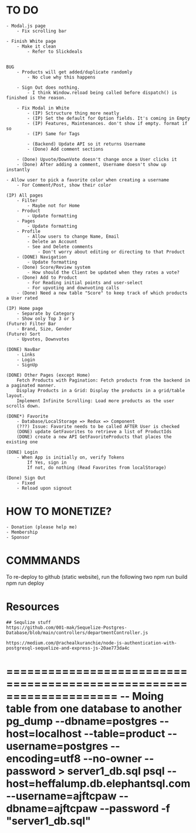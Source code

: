 # TO DO
    - Modal.js page 
        - Fix scrolling bar 

    - Finish White page
        - Make it clean
            - Refer to Slickdeals 


    BUG
        - Products will get added/duplicate randomly
            - No clue why this happens 

        - Sign Out does nothing. 
            - I think Window.reload being called before dispatch() is finished is the reason. 

        - Fix Modal in White
            - (IP) Sctructure thing more neatly
            - (IP) Set the default for Option fields. It's coming in Empty 
            - (IP) Features, Maintenances. don't show if empty. format if so
            - (IP) Same for Tags 

            - (Backend) Update API so it returns Username 
            - (Done) Add comment sections 

        - (Done) Upvote/DownVote doesn't change once a User clicks it  
        - (Done) After adding a comment, Username doesn't show up instantly 

    - Allow user to pick a favorite color when creating a username
        - For Comment/Post, show their color 

    (IP) All pages
        - Filter
            - Maybe not for Home
        - Product 
            - Update formatting
        - Pages
            - Update formatting
        - Profile
            - Allow users to change Name, Email
            - Delete an Account
            - See and Delete comments
                - Don't worry about editing or directing to that Product 
        - (DONE) Navigation
            - Update formatting
        - (Done) Score/Review system 
            - How should the Client be updated when they rates a vote? 
        - (Done) Add to Product
            - For Reading initial points and user-select
            - For upvoting and downvoting calls 
        - (Done) Need a new table "Score" to keep track of which products a User rated 

    (IP) Home page
        - Separate by Category
        - Show only Top 3 or 5 
    (Future) Filter Bar 
        - Brand, Size, Gender
    (Future) Sort
        - Upvotes, Downvotes 

    (DONE) NavBar
        - Links
        - Login
        - SignUp

    (DONE) Other Pages (except Home)
        Fetch Products with Pagination: Fetch products from the backend in a paginated manner.
        Display Products in a Grid: Display the products in a grid/table layout.
        Implement Infinite Scrolling: Load more products as the user scrolls down.

    (DONE*) Favorite 
        - Database/LocalStorage => Redux => Component 
        (???) Issue: Favorite needs to be called AFTER User is checked
        (DONE) update GetFavorites to retrieve a list of ProductIds
        (DONE) create a new API GetFavoriteProducts that places the existing one 

    (DONE) Login
        - When App is initially on, verify Tokens 
            If Yes, sign in 
            If not, do nothing (Read Favorites from localStorage)

    (Done) Sign Out
        - Fixed
        - Reload upon signout 

# HOW TO MONETIZE?
    - Donation (please help me)
    - Membership 
    - Sponsor

# COMMMANDS
To re-deploy to github (static website), run the following two
    npm run build
    npm run deploy

# Resources
    ## Sequlize stuff
    https://github.com/001-mak/Sequelize-Postgres-Database/blob/main/controllers/departmentController.js

    https://medium.com/@rachealkuranchie/node-js-authentication-with-postgresql-sequelize-and-express-js-20ae773da4c
    
====================================================================
-- Moing table from one database to another  
pg_dump --dbname=postgres --host=localhost --table=product --username=postgres --encoding=utf8 --no-owner  --password > server1_db.sql
psql --host=heffalump.db.elephantsql.com --username=ajftcpaw --dbname=ajftcpaw --password -f "server1_db.sql"
====================================================================

